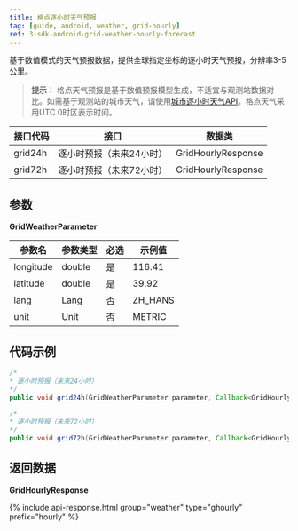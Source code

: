```yaml
---
title: 格点逐小时天气预报
tag: [guide, android, weather, grid-hourly]
ref: 3-sdk-android-grid-weather-hourly-forecast
---
```


基于数值模式的天气预报数据，提供全球指定坐标的逐小时天气预报，分辨率3-5公里。

> **提示：** 格点天气预报是基于数值预报模型生成，不适宜与观测站数据对比。如需基于观测站的城市天气，请使用[城市逐小时天气API](/docs/android-sdk/weather/android-weather-hourly-forecast/)。格点天气采用UTC 0时区表示时间。

| 接口代码           | 接口     | 数据类             |
| --------------------------- | ---- | ------------------ |
| grid24h | 逐小时预报（未来24小时）| GridHourlyResponse |
| grid72h | 逐小时预报（未来72小时）| GridHourlyResponse |

## 参数 

**GridWeatherParameter**

| 参数名   | 参数类型 | 必选 | 示例值 |
| -------- | -------- | ---- | ------ |
| longitude | double | 是 | 116.41 |
| latitude | double | 是 | 39.92 |
| lang | Lang | 否 | ZH_HANS |
| unit | Unit | 否 | METRIC |

## 代码示例

```java
/*
* 逐小时预报（未来24小时）
*/
public void grid24h(GridWeatherParameter parameter, Callback<GridHourlyResponse> callback);

/*
* 逐小时预报（未来72小时）
*/
public void grid72h(GridWeatherParameter parameter, Callback<GridHourlyResponse> callback);
```

## 返回数据

**GridHourlyResponse**

{% include api-response.html group="weather" type="ghourly" prefix="hourly"  %}


